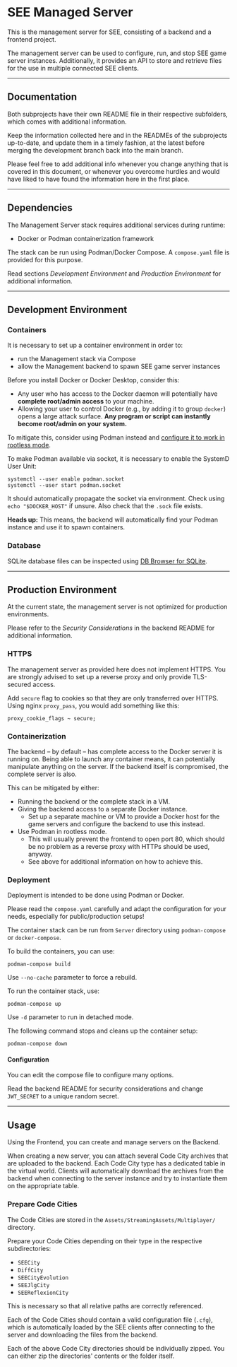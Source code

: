 # SEE Managed Server

This is the management server for SEE, consisting of a backend and a frontend project.

The management server can be used to configure, run, and stop SEE game server instances.
Additionally, it provides an API to store and retrieve files for the use in multiple connected SEE clients.


--------------------------------------------------------------------------------
## Documentation

Both subprojects have their own README file in their respective subfolders, which comes with additional information.

Keep the information collected here and in the READMEs of the subprojects up-to-date, and update them in a timely fashion, at the latest before merging the development branch back into the main branch.

Please feel free to add additional info whenever you change anything that is covered in this document, or whenever you overcome hurdles and would have liked to have found the information here in the first place.


--------------------------------------------------------------------------------
## Dependencies

The Management Server stack requires additional services during runtime:

- Docker or Podman containerization framework

The stack can be run using Podman/Docker Compose.
A `compose.yaml` file is provided for this purpose.

Read sections *Development Environment* and *Production Environment* for additional information.


--------------------------------------------------------------------------------
## Development Environment

### Containers

It is necessary to set up a container environment in order to:

- run the Management stack via Compose
- allow the Management backend to spawn SEE game server instances

Before you install Docker or Docker Desktop, consider this:

- Any user who has access to the Docker daemon will potentially have **complete root/admin access** to your machine.
- Allowing your user to control Docker (e.g., by adding it to group `docker`) opens a large attack surface. **Any program or script can instantly become root/admin on your system.**

To mitigate this, consider using Podman instead and [configure it to work in rootless mode](https://wiki.archlinux.org/title/Podman#Rootless_Podman).

To make Podman available via socket, it is necessary to enable the SystemD User Unit:

```
systemctl --user enable podman.socket
systemctl --user start podman.socket
```

It should automatically propagate the socket via environment.
Check using `echo "$DOCKER_HOST"` if unsure. Also check that the `.sock` file exists.

**Heads up:** This means, the backend will automatically find your Podman instance and use it to spawn containers.


### Database

SQLite database files can be inspected using [DB Browser for SQLite](https://sqlitebrowser.org/).


--------------------------------------------------------------------------------
## Production Environment

At the current state, the management server is not optimized for production environments.

Please refer to the *Security Considerations* in the backend README for additional information.


### HTTPS

The management server as provided here does not implement HTTPS.
You are strongly advised to set up a reverse proxy and only provide TLS-secured access.

Add `secure` flag to cookies so that they are only transferred over HTTPS.
Using nginx `proxy_pass`, you would add something like this:

```
proxy_cookie_flags ~ secure;
```


### Containerization

The backend – by default – has complete access to the Docker server it is running on.
Being able to launch any container means, it can potentially manipulate anything on the server.
If the backend itself is compromised, the complete server is also.

This can be mitigated by either:

- Running the backend or the complete stack in a VM.
- Giving the backend access to a separate Docker instance.
  - Set up a separate machine or VM to provide a Docker host for the game servers and configure the backend to use this instead.
- Use Podman in rootless mode.
  - This will usually prevent the frontend to open port 80, which should be no problem as a reverse proxy with HTTPs should be used, anyway.
  - See above for additional information on how to achieve this.


### Deployment

Deployment is intended to be done using Podman or Docker.

Please read the `compose.yaml` carefully and adapt the configuration for your needs,
especially for public/production setups!

The container stack can be run from `Server` directory using `podman-compose` or `docker-compose`.  

To build the containers, you can use:

```
podman-compose build
```

Use `--no-cache` parameter to force a rebuild.

To run the container stack, use:

```
podman-compose up
```

Use `-d` parameter to run in detached mode.

The following command stops and cleans up the container setup:

```
podman-compose down
```

#### Configuration

You can edit the compose file to configure many options.

Read the backend README for security considerations and change `JWT_SECRET` to a unique random secret.


--------------------------------------------------------------------------------
## Usage

Using the Frontend, you can create and manage servers on the Backend.

When creating a new server, you can attach several Code City archives that are uploaded to the backend.
Each Code City type has a dedicated table in the virtual world.
Clients will automatically download the archives from the backend when connecting to the server instance and try to instantiate them on the appropriate table.


### Prepare Code Cities

The Code Cities are stored in the `Assets/StreamingAssets/Multiplayer/` directory.

Prepare your Code Cities depending on their type in the respective subdirectories:

- `SEECity`
- `DiffCity`
- `SEECityEvolution`
- `SEEJlgCity`
- `SEEReflexionCity`

This is necessary so that all relative paths are correctly referenced.

Each of the Code Cities should contain a valid configuration file (`.cfg`),
which is automatically loaded by the SEE clients after connecting to the server and downloading the files from the backend.

Each of the above Code City directories should be individually zipped.
You can either zip the directories' contents or the folder itself.
